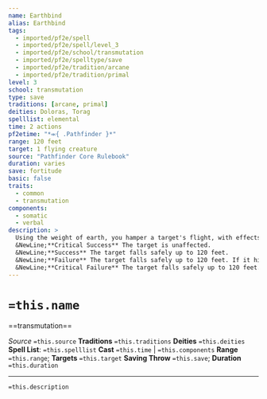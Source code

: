 ```yaml
---
name: Earthbind
alias: Earthbind
tags:
  - imported/pf2e/spell
  - imported/pf2e/spell/level_3
  - imported/pf2e/school/transmutation
  - imported/pf2e/spelltype/save
  - imported/pf2e/tradition/arcane
  - imported/pf2e/tradition/primal
level: 3
school: transmutation
type: save
traditions: [arcane, primal]
deities: Doloras, Torag
spelllist: elemental
time: 2 actions
pf2etime: "*⬺{ .Pathfinder }*"
range: 120 feet
target: 1 flying creature
source: "Pathfinder Core Rulebook"
duration: varies
save: fortitude
basic: false
traits:
  - common
  - transmutation
components:
  - somatic
  - verbal
description: >
  Using the weight of earth, you hamper a target's flight, with effects based on its Fortitude save. If the creature reaches the ground safely, it doesn't take falling damage.
  &NewLine;**Critical Success** The target is unaffected.
  &NewLine;**Success** The target falls safely up to 120 feet.
  &NewLine;**Failure** The target falls safely up to 120 feet. If it hits the ground, it can't Fly, levitate, or otherwise leave the ground for 1 round.
  &NewLine;**Critical Failure** The target falls safely up to 120 feet. If it hits the ground, it can't Fly, levitate, or otherwise leave the ground for 1 minute.
---
```

# `=this.name`
==transmutation==

*Source* `=this.source`
**Traditions** `=this.traditions`
**Deities** `=this.deities`
**Spell List**: `=this.spelllist`
**Cast** `=this.time` | `=this.components`
**Range** `=this.range`; **Targets** `=this.target`
**Saving Throw** `=this.save`; **Duration** `=this.duration`

***
`=this.description`
